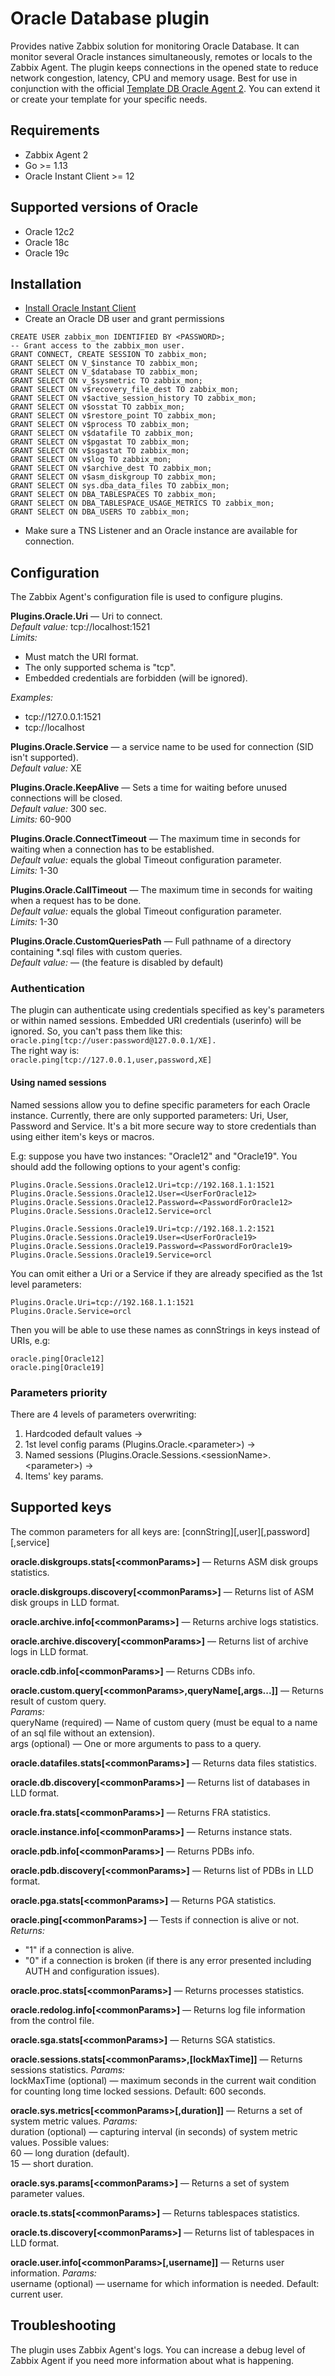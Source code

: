 # Oracle Database plugin
Provides native Zabbix solution for monitoring Oracle Database. It can monitor several 
Oracle instances simultaneously, remotes or locals to the Zabbix Agent.
The plugin keeps connections in the opened state to reduce network congestion, latency, CPU and 
memory usage. Best for use in conjunction with the official  [Template DB Oracle Agent 2](https://git.zabbix.com/projects/ZBX/repos/zabbix/browse/templates/db/oracle_agent2). You can extend it or create your 
template for your specific needs. 

## Requirements
- Zabbix Agent 2
- Go >= 1.13
- Oracle Instant Client >= 12

## Supported versions of Oracle
* Oracle 12c2
* Oracle 18c
* Oracle 19c

## Installation
* [Install Oracle Instant Client](https://www.oracle.com/database/technologies/instant-client/downloads.html)
* Create an Oracle DB user and grant permissions 
```
CREATE USER zabbix_mon IDENTIFIED BY <PASSWORD>;
-- Grant access to the zabbix_mon user.
GRANT CONNECT, CREATE SESSION TO zabbix_mon;
GRANT SELECT ON V_$instance TO zabbix_mon;
GRANT SELECT ON V_$database TO zabbix_mon;
GRANT SELECT ON v_$sysmetric TO zabbix_mon;
GRANT SELECT ON v$recovery_file_dest TO zabbix_mon;
GRANT SELECT ON v$active_session_history TO zabbix_mon;
GRANT SELECT ON v$osstat TO zabbix_mon;
GRANT SELECT ON v$restore_point TO zabbix_mon;
GRANT SELECT ON v$process TO zabbix_mon;
GRANT SELECT ON v$datafile TO zabbix_mon;
GRANT SELECT ON v$pgastat TO zabbix_mon;
GRANT SELECT ON v$sgastat TO zabbix_mon;
GRANT SELECT ON v$log TO zabbix_mon;
GRANT SELECT ON v$archive_dest TO zabbix_mon;
GRANT SELECT ON v$asm_diskgroup TO zabbix_mon;
GRANT SELECT ON sys.dba_data_files TO zabbix_mon;
GRANT SELECT ON DBA_TABLESPACES TO zabbix_mon;
GRANT SELECT ON DBA_TABLESPACE_USAGE_METRICS TO zabbix_mon;
GRANT SELECT ON DBA_USERS TO zabbix_mon;
```
* Make sure a TNS Listener and an Oracle instance are available for connection.  

## Configuration
The Zabbix Agent's configuration file is used to configure plugins.

**Plugins.Oracle.Uri** — Uri to connect.  
*Default value:* tcp://localhost:1521  
*Limits:*
- Must match the URI format.
- The only supported schema is "tcp".
- Embedded credentials are forbidden (will be ignored).
  
*Examples:*
- tcp://127.0.0.1:1521
- tcp://localhost 

**Plugins.Oracle.Service** — a service name to be used for connection (SID isn't supported).  
*Default value:* XE

**Plugins.Oracle.KeepAlive** — Sets a time for waiting before unused connections will be closed.  
*Default value:* 300 sec.  
*Limits:* 60-900

**Plugins.Oracle.ConnectTimeout** — The maximum time in seconds for waiting when a connection has to be established.  
*Default value:* equals the global Timeout configuration parameter.  
*Limits:* 1-30

**Plugins.Oracle.CallTimeout** — The maximum time in seconds for waiting when a request has to be done.  
*Default value:* equals the global Timeout configuration parameter.  
*Limits:* 1-30

**Plugins.Oracle.CustomQueriesPath** — Full pathname of a directory containing *.sql files with custom queries.  
*Default value:* — (the feature is disabled by default)

### Authentication
The plugin can authenticate using credentials specified as key's parameters or within named sessions.
Embedded URI credentials (userinfo) will be ignored. So, you can't pass them like this:   
```oracle.ping[tcp://user:password@127.0.0.1/XE].```  
The right way is:  
```oracle.ping[tcp://127.0.0.1,user,password,XE]``` 

#### Using named sessions
Named sessions allow you to define specific parameters for each Oracle instance. Currently, there are only supported
parameters: Uri, User, Password and Service. It's a bit more secure way to store credentials than using either 
item's keys or macros.  

E.g: suppose you have two instances: "Oracle12" and "Oracle19". 
You should add the following options to your agent's config:   

    Plugins.Oracle.Sessions.Oracle12.Uri=tcp://192.168.1.1:1521
    Plugins.Oracle.Sessions.Oracle12.User=<UserForOracle12>
    Plugins.Oracle.Sessions.Oracle12.Password=<PasswordForOracle12>
    Plugins.Oracle.Sessions.Oracle12.Service=orcl
        
    Plugins.Oracle.Sessions.Oracle19.Uri=tcp://192.168.1.2:1521
    Plugins.Oracle.Sessions.Oracle19.User=<UserForOracle19>
    Plugins.Oracle.Sessions.Oracle19.Password=<PasswordForOracle19>
    Plugins.Oracle.Sessions.Oracle19.Service=orcl
    
You can omit either a Uri or a Service if they are already specified as the 1st level parameters:

    Plugins.Oracle.Uri=tcp://192.168.1.1:1521
    Plugins.Oracle.Service=orcl
    
Then you will be able to use these names as connStrings in keys instead of URIs, e.g:

    oracle.ping[Oracle12]
    oracle.ping[Oracle19]
    
### Parameters priority
There are 4 levels of parameters overwriting:
1. Hardcoded default values →
2. 1st level config params (Plugins.Oracle.\<parameter\>) →
3. Named sessions (Plugins.Oracle.Sessions.\<sessionName\>.\<parameter\>) →
4. Items' key params.

## Supported keys
The common parameters for all keys are: [connString][,user][,password][,service]

**oracle.diskgroups.stats[\<commonParams\>]** — Returns ASM disk groups statistics.  

**oracle.diskgroups.discovery[\<commonParams\>]** — Returns list of ASM disk groups in LLD format.  

**oracle.archive.info[\<commonParams\>]** — Returns archive logs statistics.  

**oracle.archive.discovery[\<commonParams\>]** — Returns list of archive logs in LLD format.  

**oracle.cdb.info[\<commonParams\>]** — Returns CDBs info.  

**oracle.custom.query[\<commonParams\>,queryName[,args...]]** — Returns result of custom query.  
*Params:*  
queryName (required) — Name of custom query (must be equal to a name of an sql file without an extension).  
args (optional) — One or more arguments to pass to a query.

**oracle.datafiles.stats[\<commonParams\>]** — Returns data files statistics.  

**oracle.db.discovery[\<commonParams\>]** — Returns list of databases in LLD format.  

**oracle.fra.stats[\<commonParams\>]** — Returns FRA statistics.  

**oracle.instance.info[\<commonParams\>]** — Returns instance stats.  

**oracle.pdb.info[\<commonParams\>]** — Returns PDBs info.  

**oracle.pdb.discovery[\<commonParams\>]** — Returns list of PDBs in LLD format.  

**oracle.pga.stats[\<commonParams\>]** — Returns PGA statistics.  

**oracle.ping[\<commonParams\>]** — Tests if connection is alive or not.  
*Returns:*
- "1" if a connection is alive.
- "0" if a connection is broken (if there is any error presented including AUTH and configuration issues).

**oracle.proc.stats[\<commonParams\>]** — Returns processes statistics.  

**oracle.redolog.info[\<commonParams\>]** — Returns log file information from the control file.

**oracle.sga.stats[\<commonParams\>]** — Returns SGA statistics.  

**oracle.sessions.stats[\<commonParams\>,[lockMaxTime]]** — Returns sessions statistics.
*Params:*    
lockMaxTime (optional) — maximum seconds in the current wait condition for counting long time locked sessions. 
Default: 600 seconds.    

**oracle.sys.metrics[\<commonParams\>[,duration]]** — Returns a set of system metric values.
*Params:*  
duration (optional) — capturing interval (in seconds) of system metric values. Possible values:  
60 — long duration (default).  
15 — short duration.  

**oracle.sys.params[\<commonParams\>]** — Returns a set of system parameter values.  

**oracle.ts.stats[\<commonParams\>]** — Returns tablespaces statistics.  

**oracle.ts.discovery[\<commonParams\>]** — Returns list of tablespaces in LLD format.

**oracle.user.info[\<commonParams\>[,username]]** — Returns user information.
*Params:*  
username (optional) — username for which information is needed. Default: current user.        

## Troubleshooting
The plugin uses Zabbix Agent's logs. You can increase a debug level of Zabbix Agent if you need more information about 
what is happening.
